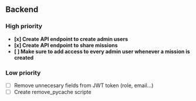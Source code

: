 ## Backend

### High priority

- **[x] Create API endpoint to create admin users**
- **[x] Create API endpoint to share missions**
- **[ ] Make sure to add access to every admin user whenever a mission is created**

### Low priority

- [ ] Remove unnecesary fields from JWT token (role, email...)
- [ ] Create remove_pycache scripte
